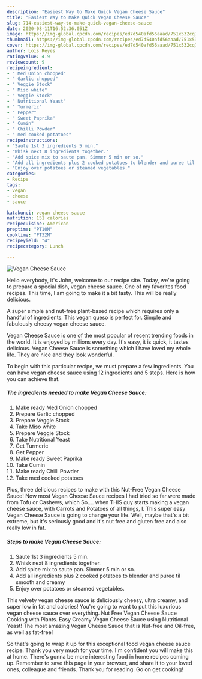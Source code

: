 ```yaml
---
description: "Easiest Way to Make Quick Vegan Cheese Sauce"
title: "Easiest Way to Make Quick Vegan Cheese Sauce"
slug: 714-easiest-way-to-make-quick-vegan-cheese-sauce
date: 2020-08-11T16:52:36.051Z
image: https://img-global.cpcdn.com/recipes/ed7d540afd56aaad/751x532cq70/vegan-cheese-sauce-recipe-main-photo.jpg
thumbnail: https://img-global.cpcdn.com/recipes/ed7d540afd56aaad/751x532cq70/vegan-cheese-sauce-recipe-main-photo.jpg
cover: https://img-global.cpcdn.com/recipes/ed7d540afd56aaad/751x532cq70/vegan-cheese-sauce-recipe-main-photo.jpg
author: Lois Reyes
ratingvalue: 4.9
reviewcount: 9
recipeingredient:
- " Med Onion chopped"
- " Garlic chopped"
- " Veggie Stock"
- " Miso white"
- " Veggie Stock"
- " Nutritional Yeast"
- " Turmeric"
- " Pepper"
- " Sweet Paprika"
- " Cumin"
- " Chilli Powder"
- " med cooked potatoes"
recipeinstructions:
- "Saute 1st 3 ingredients 5 min."
- "Whisk next 8 ingredients together."
- "Add spice mix to saute pan. Simmer 5 min or so."
- "Add all ingredients plus 2 cooked potatoes to blender and puree til smooth and creamy"
- "Enjoy over potatoes or steamed vegetables."
categories:
- Recipe
tags:
- vegan
- cheese
- sauce

katakunci: vegan cheese sauce 
nutrition: 151 calories
recipecuisine: American
preptime: "PT10M"
cooktime: "PT32M"
recipeyield: "4"
recipecategory: Lunch

---
```



![Vegan Cheese Sauce](https://img-global.cpcdn.com/recipes/ed7d540afd56aaad/751x532cq70/vegan-cheese-sauce-recipe-main-photo.jpg)

Hello everybody, it's John, welcome to our recipe site. Today, we're going to prepare a special dish, vegan cheese sauce. One of my favorites food recipes. This time, I am going to make it a bit tasty. This will be really delicious.

A super simple and nut-free plant-based recipe which requires only a handful of ingredients. This vegan queso is perfect for. Simple and fabulously cheesy vegan cheese sauce.

Vegan Cheese Sauce is one of the most popular of recent trending foods in the world. It is enjoyed by millions every day. It's easy, it is quick, it tastes delicious. Vegan Cheese Sauce is something which I have loved my whole life. They are nice and they look wonderful.


To begin with this particular recipe, we must prepare a few ingredients. You can have vegan cheese sauce using 12 ingredients and 5 steps. Here is how you can achieve that.

<!--inarticleads1-->

##### The ingredients needed to make Vegan Cheese Sauce:

1. Make ready  Med Onion chopped
1. Prepare  Garlic chopped
1. Prepare  Veggie Stock
1. Take  Miso white
1. Prepare  Veggie Stock
1. Take  Nutritional Yeast
1. Get  Turmeric
1. Get  Pepper
1. Make ready  Sweet Paprika
1. Take  Cumin
1. Make ready  Chilli Powder
1. Take  med cooked potatoes


Plus, three delicious recipes to make with this Nut-Free Vegan Cheese Sauce! Now most Vegan Cheese Sauce recipes I had tried so far were made from Tofu or Cashews, which So…. when THIS guy starts making a vegan cheese sauce, with Carrots and Potatoes of all things, I. This super easy Vegan Cheese Sauce is going to change your life. Well, maybe that&#39;s a bit extreme, but it&#39;s seriously good and it&#39;s nut free and gluten free and also really low in fat. 

<!--inarticleads2-->

##### Steps to make Vegan Cheese Sauce:

1. Saute 1st 3 ingredients 5 min.
1. Whisk next 8 ingredients together.
1. Add spice mix to saute pan. Simmer 5 min or so.
1. Add all ingredients plus 2 cooked potatoes to blender and puree til smooth and creamy
1. Enjoy over potatoes or steamed vegetables.


This velvety vegan cheese sauce is deliciously cheesy, ultra creamy, and super low in fat and calories! You&#39;re going to want to put this luxurious vegan cheese sauce over everything. Nut Free Vegan Cheese Sauce Cooking with Plants. Easy Creamy Vegan Cheese Sauce using Nutritional Yeast! The most amazing Vegan Cheese Sauce that is Nut-free and Oil-free, as well as fat-free! 

So that's going to wrap it up for this exceptional food vegan cheese sauce recipe. Thank you very much for your time. I'm confident you will make this at home. There's gonna be more interesting food in home recipes coming up. Remember to save this page in your browser, and share it to your loved ones, colleague and friends. Thank you for reading. Go on get cooking!
